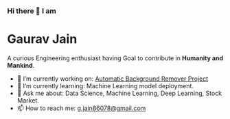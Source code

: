### Hi there 👋 I am

# Gaurav Jain

A curious Engineering enthusiast having Goal to contribute in **Humanity and Mankind**.

<!--
**G0rav/g0rav** is a ✨ _special_ ✨ repository because its `README.md` (this file) appears on your GitHub profile.

Here are some ideas to get you started:

- 🔭 I’m currently working on ...
- 🌱 I’m currently learning ...
- 👯 I’m looking to collaborate on ...
- 🤔 I’m looking for help with ...
- 💬 Ask me about ...
- 📫 How to reach me: ...
- 😄 Pronouns: ...
- ⚡ Fun fact: ...
-->

- 🔭 I’m currently working on:  [Automatic Background Remover Project](https://github.com/G0rav/Automatic_Background_Remover)
- 🌱 I’m currently learning:  Machine Learning model deployment.
- 💬 Ask me about:  Data Science, Machine Learning, Deep Learning, Stock Market.
- 📫 How to reach me:   [g.jain86078@gmail.com](mailto:g.jain86078@gmail.com)

